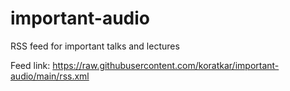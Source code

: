 # important-audio
RSS feed for important talks and lectures

Feed link: https://raw.githubusercontent.com/koratkar/important-audio/main/rss.xml

